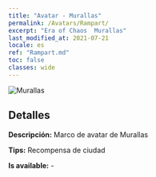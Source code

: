 ```yaml
---
title: "Avatar - Murallas"
permalink: /Avatars/Rampart/
excerpt: "Era of Chaos  Murallas"
last_modified_at: 2021-07-21
locale: es
ref: "Rampart.md"
toc: false
classes: wide
---
```

 ![Murallas](/images/a/avatarFrame_12.png)

## Detalles

 **Descripción:** Marco de avatar de Murallas 

 **Tips:** Recompensa de ciudad 

 **Is available:**  - 

